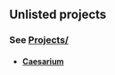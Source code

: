 ## Unlisted projects
### See [Projects/](https://github.com/arschedev/arschedev/tree/main/Projects)
- #### [Caesarium](/arschedev/Projects/Ruby/Caesarium/)
